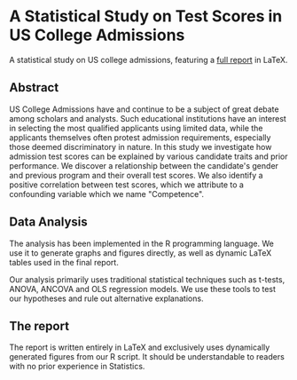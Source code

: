 # A Statistical Study on Test Scores in US College Admissions

A statistical study on US college admissions, featuring a [full report](report.tex) in LaTeX. 

## Abstract

US College Admissions have and continue to be a subject of great debate among scholars and analysts. Such educational institutions have an interest in selecting the most qualified applicants using limited data, while the applicants themselves often protest admission requirements, especially those deemed discriminatory in nature. In this study we investigate how admission test scores can be explained by various candidate traits and prior performance. We discover a relationship between the candidate's gender and previous program and their overall test scores. We also identify a positive correlation between test scores, which we attribute to a confounding variable which we name "Competence".


## Data Analysis

The analysis has been implemented in the R programming language. We use it to generate graphs and figures directly, as well as dynamic LaTeX tables used in the final report.

Our analysis primarily uses traditional statistical techniques such as t-tests, ANOVA, ANCOVA and OLS regression models. We use these tools to test our hypotheses and rule out alternative explanations.

## The report

The report is written entirely in LaTeX and exclusively uses dynamically generated figures from our R script. It should be understandable to readers with no prior experience in Statistics.